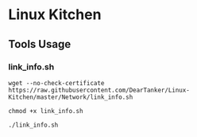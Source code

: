 # Linux Kitchen



## Tools Usage

###  link_info.sh

```
wget --no-check-certificate https://raw.githubusercontent.com/DearTanker/Linux-Kitchen/master/Network/link_info.sh

chmod +x link_info.sh

./link_info.sh
```
